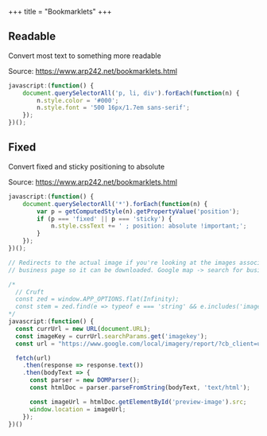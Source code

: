 +++
title = "Bookmarklets"
+++

## Readable

Convert most text to something more readable

Source: <https://www.arp242.net/bookmarklets.html>

```js
javascript:(function() {
    document.querySelectorAll('p, li, div').forEach(function(n) {
        n.style.color = '#000';
        n.style.font = '500 16px/1.7em sans-serif';
    });
})();
```

## Fixed

Convert fixed and sticky positioning to absolute

Source: <https://www.arp242.net/bookmarklets.html>

```js
javascript:(function() {
    document.querySelectorAll('*').forEach(function(n) {
        var p = getComputedStyle(n).getPropertyValue('position');
        if (p === 'fixed' || p === 'sticky') {
            n.style.cssText += ' ; position: absolute !important;';
        }
    });
})();
```

```js
// Redirects to the actual image if you're looking at the images associated with a google map
// business page so it can be downloaded. Google map -> search for business -> photos

/*
  // Cruft
  const zed = window.APP_OPTIONS.flat(Infinity);
  const stem = zed.find(e => typeof e === 'string' && e.includes('imagery/report'));
*/
javascript:(function() {
  const currUrl = new URL(document.URL);
  const imageKey = currUrl.searchParams.get('imagekey');
  const url = "https://www.google.com/local/imagery/report/?cb_client=unknown_client.imagery_viewer&image_key=" + imageKey;

  fetch(url)
    .then(response => response.text())
    .then(bodyText => {
      const parser = new DOMParser();
      const htmlDoc = parser.parseFromString(bodyText, 'text/html');

      const imageUrl = htmlDoc.getElementById('preview-image').src;
      window.location = imageUrl;
    });
})()
```